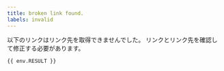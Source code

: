 ```yaml
---
title: broken link found.
labels: invalid
---
```


以下のリンクはリンク先を取得できませんでした。
リンクとリンク先を確認して修正する必要があります。

```
{{ env.RESULT }}
```
